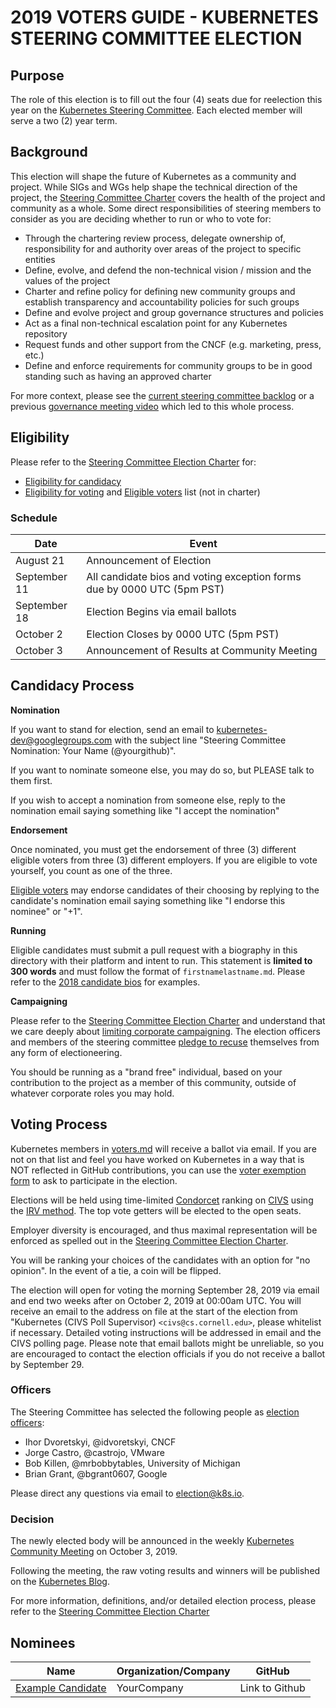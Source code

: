 # 2019 VOTERS GUIDE - KUBERNETES STEERING COMMITTEE ELECTION

## Purpose

The role of this election is to fill out the four (4) seats due for
reelection this year on the [Kubernetes Steering Committee]. Each elected
member will serve a two (2) year term.

## Background

This election will shape the future of Kubernetes as a community and project.
While SIGs and WGs help shape the technical direction of the project, the
[Steering Committee Charter] covers the health of the project and community
as a whole. Some direct responsibilities of steering members to consider as you are deciding
whether to run or who to vote for:

* Through the chartering review process, delegate ownership of, responsibility
  for and authority over areas of the project to specific entities
* Define, evolve, and defend the non-technical vision / mission and the values
  of the project
* Charter and refine policy for defining new community groups and establish transparency and accountability policies for such groups
* Define and evolve project and group governance
  structures and policies
* Act as a final non-technical escalation point for any Kubernetes repository
* Request funds and other support from the CNCF (e.g. marketing, press, etc.)
* Define and enforce requirements for community groups to be in good standing 
  such as having an approved charter

For more context, please see the [current steering committee backlog] or a
previous [governance meeting video] which led to this whole process.

## Eligibility

Please refer to the [Steering Committee Election Charter] for:

- [Eligibility for candidacy]
- [Eligibility for voting] and [Eligible voters] list (not in charter)

### Schedule

| Date         | Event                    |
| ------------ | ------------------------ |
| August 21    | Announcement of Election |
| September 11 | All candidate bios and voting exception forms due by 0000 UTC (5pm PST) |
| September 18 | Election Begins via email ballots |
| October 2    | Election Closes by 0000 UTC (5pm PST) |
| October 3    | Announcement of Results at Community Meeting |

## Candidacy Process

**Nomination**

If you want to stand for election, send an email to kubernetes-dev@googlegroups.com
with the subject line "Steering Committee Nomination: Your Name (@yourgithub)".

If you want to nominate someone else, you may do so, but PLEASE talk to them
first.

If you wish to accept a nomination from someone else, reply to the nomination
email saying something like "I accept the nomination"

**Endorsement**

Once nominated, you must get the endorsement of three (3) different eligible
voters from three (3) different employers.  If you are eligible to vote
yourself, you count as one of the three.

[Eligible voters] may endorse candidates of their choosing by replying to the
candidate's nomination email saying something like "I endorse this nominee"
or "+1".

**Running**

Eligible candidates must submit a pull request with a biography in this
directory with their platform and intent to run. This statement is
**limited to 300 words** and must follow the format of `firstnamelastname.md`.
Please refer to the [2018 candidate bios] for examples.

**Campaigning**

Please refer to the [Steering Committee Election Charter] and understand
that we care deeply about [limiting corporate campaigning]. The election
officers and members of the steering committee [pledge to recuse] themselves
from any form of electioneering.

You should be running as a "brand free" individual, based on your contribution
to the project as a member of this community, outside of whatever corporate
roles you may hold.

## Voting Process

Kubernetes members in [voters.md] will receive a ballot via email. If you are
not on that list and feel you have worked on Kubernetes in a way that is NOT
reflected in GitHub contributions, you can use the [voter exemption form] to ask
to participate in the election. 

Elections will be held using time-limited [Condorcet] ranking on [CIVS]
using the [IRV method]. The top vote getters will be elected to the open
seats.

Employer diversity is encouraged, and thus maximal representation will be
enforced as spelled out in the [Steering Committee Election Charter].

You will be ranking your choices of the candidates with an option for
"no opinion". In the event of a tie, a coin will be flipped.

The election will open for voting the morning September 28, 2019 via email and
end two weeks after on October 2, 2019 at 00:00am UTC. You will receive an email
to the address on file at the start of the election from "Kubernetes (CIVS Poll
Supervisor) `<civs@cs.cornell.edu>`, please whitelist if necessary. Detailed
voting instructions will be addressed in email and the CIVS polling page. Please
note that email ballots might be unreliable, so you are encouraged to contact
the election officials if you do not receive a ballot by September 29. 

### Officers

The Steering Committee has selected the following people as [election officers]:
- Ihor Dvoretskyi, @idvoretskyi, CNCF
- Jorge Castro, @castrojo, VMware
- Bob Killen, @mrbobbytables, University of Michigan
- Brian Grant, @bgrant0607, Google

Please direct any questions via email to <election@k8s.io>.

### Decision

The newly elected body will be announced in the weekly [Kubernetes Community Meeting]
on October 3, 2019.

Following the meeting, the raw voting results and winners will be published on the
[Kubernetes Blog]. 

For more information, definitions, and/or detailed election process, please refer to
the [Steering Committee Election Charter]

## Nominees

Name | Organization/Company | GitHub
--- | --- | -- |
| [Example Candidate](example.md) | YourCompany | Link to Github | 


[Kubernetes Steering Committee]: https://github.com/kubernetes/steering
[Steering Committee Charter]: https://github.com/kubernetes/steering/blob/master/charter.md
[current steering committee backlog]: https://github.com/kubernetes/steering/projects/1
[governance meeting video]: https://www.youtube.com/watch?v=ltRKXLl0RaE&list=PL69nYSiGNLP1pkHsbPjzAewvMgGUpkCnJ&index=23

[Steering Committee Election Charter]: https://git.k8s.io/steering/elections.md
[Eligibility for voting]: https://github.com/kubernetes/steering/blob/master/elections.md#elegibility-for-voting
[Eligibility for candidacy]: https://github.com/kubernetes/steering/blob/master/elections.md#elegibility-for-candidacy
[limiting corporate campaigning]: https://github.com/kubernetes/steering/blob/master/elections.md#limiting-corporate-campaigning
[pledge to recuse]: https://github.com/kubernetes/steering/blob/master/elections.md#steering-committee-and-election-officer-recusal

[Condorcet]: https://en.wikipedia.org/wiki/Condorcet_method
[CIVS]: http://civs.cs.cornell.edu/
[IRV method]: https://www.daneckam.com/?p=374

[2018 candidate bios]: https://github.com/kubernetes/community/tree/master/events/elections/2018
[election officers]: https://github.com/kubernetes/community/tree/master/events/elections#election-officers
[Kubernetes Community Meeting]: https://github.com/kubernetes/community/blob/master/events/community-meeting.md
[Kubernetes Blog]: https://kubernetes.io/blog/
[eligible voters]: https://github.com/kubernetes/community/blob/master/events/elections/2019/voters.md
[voter exemption form]: https://www.surveymonkey.com/r/k8s-sc-election-2019
[voters.md]: ./voters.md